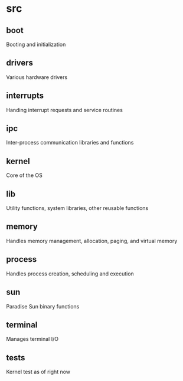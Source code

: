 # src

## boot

Booting and initialization

## drivers

Various hardware drivers

## interrupts

Handing interrupt requests and service routines

## ipc

Inter-process communication libraries and functions

## kernel

Core of the OS

## lib

Utility functions, system libraries, other reusable functions

## memory

Handles memory management, allocation, paging, and virtual memory

## process

Handles process creation, scheduling and execution

## sun

Paradise Sun binary functions

## terminal

Manages terminal I/O

## tests

Kernel test as of right now
